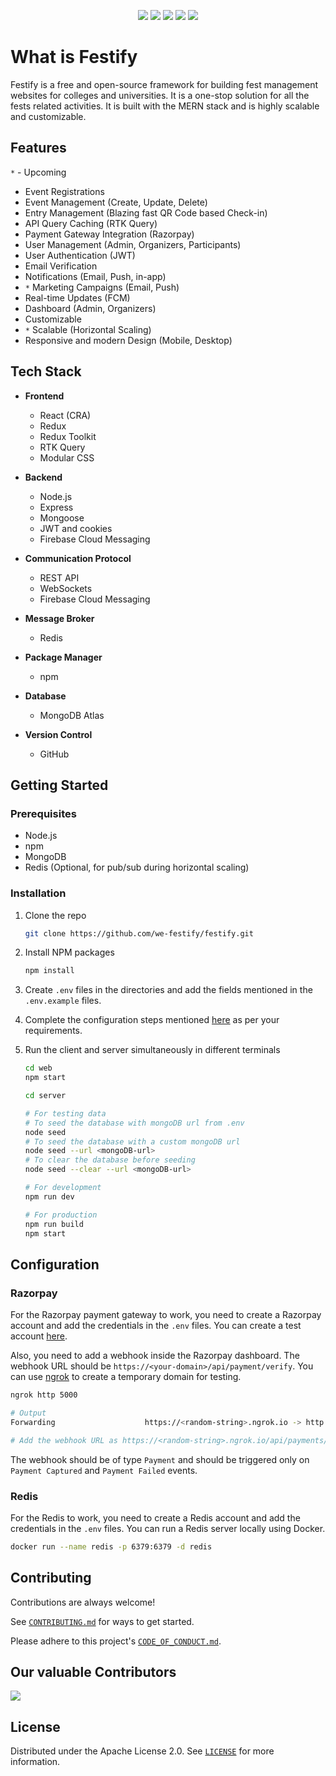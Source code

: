 <div align="center">

<a href="https://github.com/we-festify/festify/issues"><img src="https://img.shields.io/github/issues/we-festify/festify"></a>
<a href="https://github.com/we-festify/festify/pulls"><img src="https://img.shields.io/github/issues-pr/we-festify/festify"></a>
<a href="https://github.com/we-festify/festify/network/members"><img src="https://img.shields.io/github/forks/we-festify/festify"></a>
<a href="https://github.com/we-festify/festify/stargazers"><img src="https://img.shields.io/github/stars/we-festify/festify"></a>
<a href="https://github.com/we-festify/festify/blob/master/LICENSE"><img src="https://img.shields.io/github/license/we-festify/festify"></a>

</div>

# What is Festify

Festify is a free and open-source framework for building fest management websites for colleges and universities. It is a one-stop solution for all the fests related activities. It is built with the MERN stack and is highly scalable and customizable.

## Features

`*` - Upcoming

- Event Registrations
- Event Management (Create, Update, Delete)
- Entry Management (Blazing fast QR Code based Check-in)
- API Query Caching (RTK Query)
- Payment Gateway Integration (Razorpay)
- User Management (Admin, Organizers, Participants)
- User Authentication (JWT)
- Email Verification
- Notifications (Email, Push, in-app)
- `*` Marketing Campaigns (Email, Push)
- Real-time Updates (FCM)
- Dashboard (Admin, Organizers)
- Customizable
- `*` Scalable (Horizontal Scaling)
- Responsive and modern Design (Mobile, Desktop)

## Tech Stack

- **Frontend**

  - React (CRA)
  - Redux
  - Redux Toolkit
  - RTK Query
  - Modular CSS

- **Backend**

  - Node.js
  - Express
  - Mongoose
  - JWT and cookies
  - Firebase Cloud Messaging

- **Communication Protocol**

  - REST API
  - WebSockets
  - Firebase Cloud Messaging

- **Message Broker**

  - Redis

- **Package Manager**

  - npm

- **Database**

  - MongoDB Atlas

- **Version Control**

  - GitHub

## Getting Started

### Prerequisites

- Node.js
- npm
- MongoDB
- Redis (Optional, for pub/sub during horizontal scaling)

### Installation

1. Clone the repo

   ```bash
   git clone https://github.com/we-festify/festify.git
   ```

2. Install NPM packages

   ```bash
   npm install
   ```

3. Create `.env` files in the directories and add the fields mentioned in the `.env.example` files.

4. Complete the configuration steps mentioned [here](#configuration) as per your requirements.

5. Run the client and server simultaneously in different terminals

   ```bash
   cd web
   npm start
   ```

   ```bash
   cd server

   # For testing data
   # To seed the database with mongoDB url from .env
   node seed
   # To seed the database with a custom mongoDB url
   node seed --url <mongoDB-url>
   # To clear the database before seeding
   node seed --clear --url <mongoDB-url>

   # For development
   npm run dev

   # For production
   npm run build
   npm start
   ```

## Configuration

### Razorpay

For the Razorpay payment gateway to work, you need to create a Razorpay account and add the credentials in the `.env` files. You can create a test account [here](https://dashboard.razorpay.com/app/dashboard).

Also, you need to add a webhook inside the Razorpay dashboard. The webhook URL should be `https://<your-domain>/api/payment/verify`. You can use [ngrok](https://ngrok.com/) to create a temporary domain for testing.

```bash
ngrok http 5000

# Output
Forwarding                    https://<random-string>.ngrok.io -> http://localhost:5000

# Add the webhook URL as https://<random-string>.ngrok.io/api/payments/verify
```

The webhook should be of type `Payment` and should be triggered only on `Payment Captured` and `Payment Failed` events.

### Redis

For the Redis to work, you need to create a Redis account and add the credentials in the `.env` files. You can run a Redis server locally using Docker.

```bash
docker run --name redis -p 6379:6379 -d redis
```

## Contributing

Contributions are always welcome!

See [`CONTRIBUTING.md`](CONTRIBUTING.md) for ways to get started.

Please adhere to this project's [`CODE_OF_CONDUCT.md`](CODE_OF_CONDUCT.md).

## Our valuable Contributors

<a href="https://github.com/we-festify/festify/graphs/contributors">
  <img src="https://contrib.rocks/image?repo=we-festify/festify" />
</a>

## License

Distributed under the Apache License 2.0. See [`LICENSE`](LICENSE) for more information.
